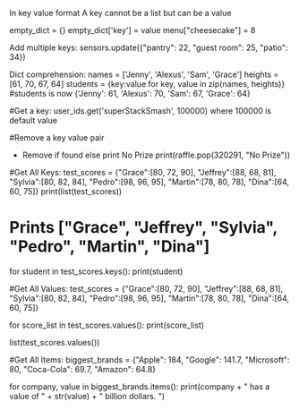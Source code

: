 In key value format
A key cannot be a list but can be a value

empty_dict = {}
empty_dict['key'] = value
menu["cheesecake"] = 8

Add multiple keys:
sensors.update({"pantry": 22, "guest room": 25, "patio": 34})

Dict comprehension:
names = ['Jenny', 'Alexus', 'Sam', 'Grace']
heights = [61, 70, 67, 64]
students = {key:value for key, value in zip(names, heights)}
#students is now {'Jenny': 61, 'Alexus': 70, 'Sam': 67, 'Grace': 64}

#Get a key:
user_ids.get('superStackSmash', 100000) where 100000 is default value

#Remove a key value pair
- Remove if found else print No Prize
print(raffle.pop(320291, "No Prize"))


#Get All Keys:
test_scores = {"Grace":[80, 72, 90], "Jeffrey":[88, 68, 81], "Sylvia":[80, 82, 84], "Pedro":[98, 96, 95], "Martin":[78, 80, 78], "Dina":[64, 60, 75]}
print(list(test_scores))
# Prints ["Grace", "Jeffrey", "Sylvia", "Pedro", "Martin", "Dina"]

for student in test_scores.keys():
 print(student)


#Get All Values:
test_scores = {"Grace":[80, 72, 90], "Jeffrey":[88, 68, 81], "Sylvia":[80, 82, 84], "Pedro":[98, 96, 95], "Martin":[78, 80, 78], "Dina":[64, 60, 75]}

for score_list in test_scores.values():
 print(score_list)

list(test_scores.values())

#Get All Items:
biggest_brands = {"Apple": 184, "Google": 141.7, "Microsoft": 80, "Coca-Cola": 69.7, "Amazon": 64.8}

for company, value in biggest_brands.items():
 print(company + " has a value of " + str(value) + " billion dollars. ")

